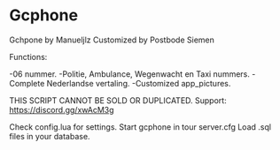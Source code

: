 # Gcphone
Gchpone by Manueljlz
Customized by Postbode Siemen

Functions:

-06 nummer.
-Politie, Ambulance, Wegenwacht en Taxi nummers.
-Complete Nederlandse vertaling.
-Customized app_pictures.

THIS SCRIPT CANNOT BE SOLD OR DUPLICATED.
Support: https://discord.gg/xwAcM3g

Check config.lua for settings.
Start gcphone in tour server.cfg
Load .sql files in your database.
